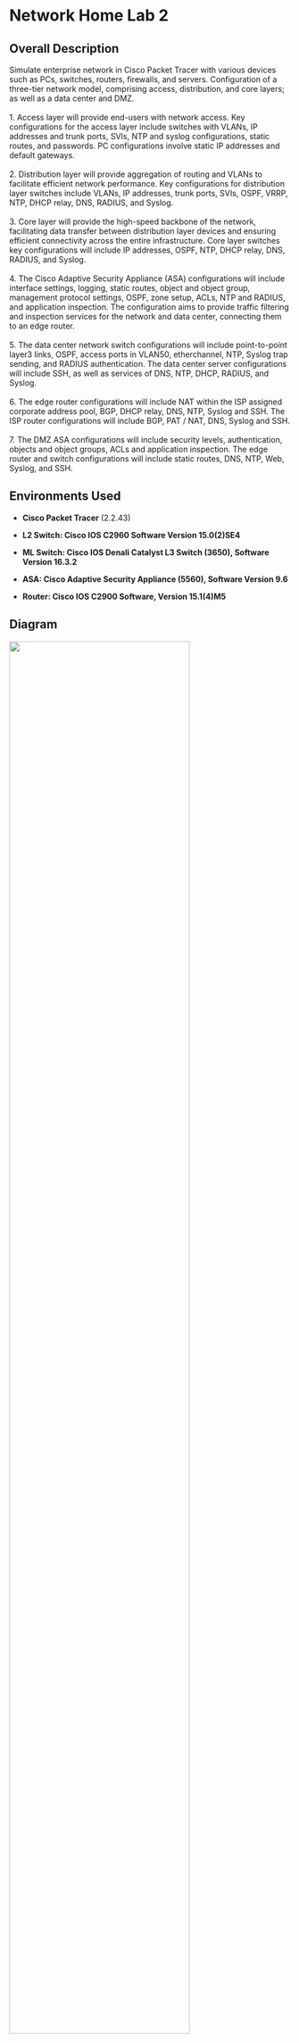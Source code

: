 <h1>Network Home Lab 2</h1>

<h2>Overall Description</h2>
Simulate enterprise network in Cisco Packet Tracer with various devices such as PCs, switches, routers, firewalls, and servers. Configuration of a three-tier network model, comprising access, distribution, and core layers; as well as a data center and DMZ. 
<br />
<br />
1. Access layer will provide end-users with network access. Key configurations for the access layer include switches with VLANs, IP addresses and trunk ports, SVIs, NTP and syslog configurations, static routes, and passwords. PC configurations involve static IP addresses and default gateways. 
<br />
<br />
2. Distribution layer will provide aggregation of routing and VLANs to facilitate efficient network performance. Key configurations for distribution layer switches include VLANs, IP addresses, trunk ports, SVIs, OSPF, VRRP, NTP, DHCP relay, DNS, RADIUS, and Syslog. 
<br />
<br />
3. Core layer will provide the high-speed backbone of the network, facilitating data transfer between distribution layer devices and ensuring efficient connectivity across the entire infrastructure. Core layer switches key configurations will include IP addresses, OSPF, NTP, DHCP relay, DNS, RADIUS, and Syslog. 
<br />
<br />
4. The Cisco Adaptive Security Appliance (ASA) configurations will include  interface settings, logging, static routes, object and object group, management protocol settings, OSPF, zone setup, ACLs, NTP and RADIUS, and application inspection. The configuration aims to provide traffic filtering and inspection services for the network and data center, connecting them to an edge router. 
<br />
<br />
5. The data center network switch configurations will include point-to-point layer3 links, OSPF, access ports in VLAN50, etherchannel, NTP, Syslog trap sending, and RADIUS authentication. The data center server configurations will include SSH, as well as services of DNS, NTP, DHCP, RADIUS, and Syslog.
<br />
<br />
6. The edge router configurations will include NAT within the ISP assigned corporate address pool, BGP, DHCP relay, DNS, NTP, Syslog and SSH. The ISP router configurations will include BGP, PAT / NAT, DNS, Syslog and SSH.
<br />
<br />
7. The DMZ ASA configurations will include security levels, authentication, objects and object groups, ACLs and application inspection. The edge router and switch configurations will include static routes, DNS, NTP, Web, Syslog, and SSH.

<h2>Environments Used </h2>

- <b>Cisco Packet Tracer</b> (2.2.43) <br />

- <b>L2 Switch: Cisco IOS C2960 Software Version 15.0(2)SE4</b>  <br />

- <b>ML Switch: Cisco IOS Denali Catalyst L3 Switch (3650), Software Version 16.3.2</b> <br />

- <b>ASA: Cisco Adaptive Security Appliance (5560), Software Version 9.6 </b> <br />

- <b>Router: Cisco IOS C2900 Software, Version 15.1(4)M5</b>  <br />

<h2>Diagram </h2>
<img src="https://i.imgur.com/avTa2kJ.png" height="80%" width="80%" />

<h2>Walk-through:</h2>
<p align="center">
 
[Download Cisco Packet Tracer](https://skillsforall.com/resources/lab-downloads?courseLang=en-US 
)<br />

<br />
<br />
Drag and drop devices as seen in the diagram. Connect devices with appropriate cabling. Label interfaces: <br/>
<img src="https://i.imgur.com/Fu9iR6x.png" height="80%" width="80%" />
<h3> 1. Access Layer </h3>
<h4>  A. Test PCs </h4>
IP addresses, default gateways
DNS and DHCP servers
<h4> B. Access Switches </h4>
Hostname and password
Vlans, vlan interfaces, trunk and access ports, unused interfaces native vlans, IP addresses
Mgmt interface
DHCP
NTP
Syslog
<h3> 2. Distribution Layer</h3>
<h4> A. Distribution Switches</h4>
Hostname and password
Interfaces, Vlans, vlan interfaces, descriptions, Ip addresses, trunk ports
OSPF
VRRP
NTP
DHCP relay
DNS
RADIUS
Syslog
<h3>3. Core Layer</h3>
<h4> A. Core Switches</h4>
See configuration file for process
<h3>4. Cisco ASA</h3>
Hostname and password
Interfaces, description, nameif, security level, ip address
Syslog
Default and static routes
Objects and object groups
ICMMp ECHO permit inside | across networks
SSH
OSPF
Authentication
Security zones
ACLs out-to-in and in-to-out
NTP
RADIUS
<h3>5. Data Center</h3>
<h4> A. Switch</h4>
Hostname and password
point-to-point layer3 links
OSPF
access ports in VLAN50
Etherchannel
NTP
Syslog trap sending
RADIUS authentication
<h4> B. Server</h4>
SSH
Services: DNS, NTP, DHCP, RADIUS, and Syslog
<h3>6. Edge Router and ISPs</h3>
<h4> A. Edge router</h4>
Hostname and password
Username and password privileged exec mode
Interfaces, ip addresses, descriptions
NAT / PAT, ACLs
Static routes
BGP
NTP
Syslog
DNS
SSH, VTY access list
<h4> B. ISP router</h4>
Hostname and password
interfaces, ip addresses, descriptions
BGP
NAT
DNS
<h3>7. DMZ</h3>
<h4> A. ASA </h4>
Hostname and password
Interfaces, description, nameif, security level, ip address
AAA
Default and static routes
Objects and object groups
SSH
ACLs out-to-in and in-to-out
NTP
Syslog
Traffic inspection
Security zones
<h4> B. Switch</h4>
Hostname and password
Username and password privilege exec mode and SSH, line console
interfaces , descriptions, ip addresses
Vlan interface, vlan name, VTP, and SVI port
Static default route
NTP
DNS
Syslog
<h4>C. Server </h4>
NTP
DNS
Web
Syslog
